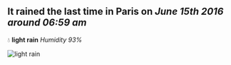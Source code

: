 ## It rained the last time in Paris on *June 15th 2016 around 06:59 am*
💧  **light rain** *Humidity 93%*

![light rain](http://openweathermap.org/img/w/10d.png)
